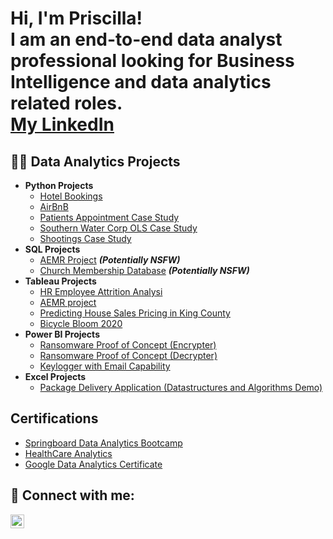 <h1>Hi, I'm Priscilla! <br/>I am an end-to-end data analyst professional looking for Business Intelligence and data analytics related roles. <br/> <a href="<a href="https://www.linkedin.com/in/priscilla-annor-gyamfi/">My LinkedIn</a></h1>

<h2>👨‍💻 Data Analytics Projects</h2>

- <b>Python Projects</b>
  - [Hotel Bookings](https://github.com/PriscillaAnnor-Gyamfi/Hotel-Bookings)
  - [AirBnB ](https://github.com/PriscillaAnnor-Gyamfi/AirBnB)
  - [Patients Appointment Case Study ](https://github.com/PriscillaAnnor-Gyamfi/Patients_Appointment)
  - [Southern Water Corp OLS Case Study](https://github.com/PriscillaAnnor-Gyamfi/Southern_Water_Corp_OLS_Case_Study)
  - [Shootings Case Study](https://github.com/PriscillaAnnor-Gyamfi/Shootings_Case_Study)
- <b>SQL Projects</b>
  - [AEMR Project](https://github.com/joshmadakor1/4chan-Image-Analysis-Middleware-C964) <b><i>(Potentially NSFW)</b></i>
  - [Church Membership Database](https://github.com/joshmadakor1/4chan-Image-Analysis-Middleware-C964) <b><i>(Potentially NSFW)</b></i>
- <b>Tableau Projects</b>
  - [HR Employee Attrition Analysi](https://github.com/joshmadakor1/Sentinel-Lab)
  - [AEMR project](https://github.com/joshmadakor1/Jwipe.PowerShell)
  - [Predicting House Sales Pricing in King County ](https://github.com/joshmadakor1/AD_PS)
  - [Bicycle Bloom 2020](https://github.com/joshmadakor1/PowerShell-Integrity-FIM)
- <b>Power BI Projects</b>
  - [Ransomware Proof of Concept (Encrypter)](https://github.com/joshmadakor1/EncrypterPOC)
  - [Ransomware Proof of Concept (Decrypter)](https://github.com/joshmadakor1/DecrypterPOC)
  - [Keylogger with Email Capability](https://github.com/joshmadakor1/Key-Logger-With-Email)
- <b>Excel Projects</b>
  - [Package Delivery Application (Datastructures and Algorithms Demo)](https://github.com/joshmadakor1/Package-Delivery-Pathfinding-Algorithm)

<h2>Certifications</h2>

- [Springboard Data Analytics Bootcamp](https://www.youtube.com/watch?v=a83ASGn_V_s)
- [HealthCare Analytics](https://i.imgur.com/ZquHArc.png)
- [Google Data Analytics Certificate](https://imgur.com/a/xUlMQml)


<h2> 🤳 Connect with me:</h2>


[<img align="left" alt="JoshMadakor | LinkedIn" width="22px" src="https://cdn.jsdelivr.net/npm/simple-icons@v3/icons/linkedin.svg" />][linkedin]



[linkedin]: https://www.linkedin.com/in/priscilla-annor-gyamfi/

<!--
**joshmadakor1/joshmadakor1** is a ✨ _special_ ✨ repository because its `README.md` (this file) appears on your GitHub profile.

Here are some ideas to get you started:

- 🔭 I’m currently working on ...
- 🌱 I’m currently learning ...
- 👯 I’m looking to collaborate on ...
- 🤔 I’m looking for help with ...
- 💬 Ask me about ...
- 📫 How to reach me: ...
- 😄 Pronouns: ...
- ⚡ Fun fact: ...
-->
